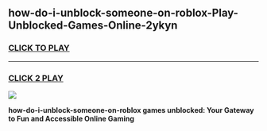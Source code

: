
## how-do-i-unblock-someone-on-roblox-Play-Unblocked-Games-Online-2ykyn
<h3>
<a href="https://premium76.site?title=how-do-i-unblock-someone-on-roblox&ref=25A">CLICK TO PLAY</a></h3>
<hr>

<h3>
<a href="https://premium76.site?title=how-do-i-unblock-someone-on-roblox&ref=25A">CLICK 2 PLAY</a>
  
</h3>

<a href="https://premium76.site?title=how-do-i-unblock-someone-on-roblox&ref=25A"><img src="https://clearcache.store/games.png"></a>


**how-do-i-unblock-someone-on-roblox games unblocked: Your Gateway to Fun and Accessible Online Gaming**
